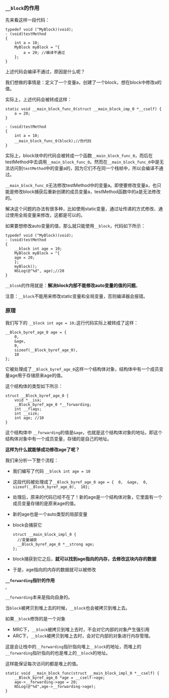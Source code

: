 ### `__block`的作用

先来看这样一段代码：

```objc
typedef void (^MyBlock)(void);
- (void)testMethod
{
	int a = 10;
	MyBlock myBlock = ^{
		a = 20; //编译不通过
	};
}
```

上述代码会编译不通过，原因是什么呢？

我们想做的事情是：定义了一个变量a，创建了一个block，想在block中修改a的值。

实际上，上述代码会被转成这样：

```objc
static void __main_block_func_0(struct __main_block_imp_0 *__cself) {
	a = 20;
}

- (void)testMethod
{
	int a = 10;
	__main_block_func_0(block);//伪代码
}
```

实际上，block块中的代码会被转成一个函数`__main_block_func_0`，而后在testMethod中去调用`__main_block_func_0`。然而在`__main_block_func_0`中是无法访问到`testMethod`中的变量a的，因为它们不在同一个栈帧中，所以会编译不通过。

`__main_block_func_0`无法修改testMethod中的变量a。即使要修改变量a，也只能是修改block捕获后重新创建的成员变量a，testMethod函数中的a是无法修改的。

解决这个问题的办法有很多种，比如使用static变量，通过址传递的方式修改、通过使用全局变量来修改，这都是可以的。

如果要想修改auto变量的值，那么就只能使用`__block`，代码如下所示：

```objc
typedef void (^MyBlock)(void);
- (void)testMethod
{
	__block int age = 10;
	MyBlock myBlock = ^{
	age = 20; 
	};
	myBlock();
	NSLog(@"%d", age);//20
}
```

`__blcok`的作用就是：**解决block内部不能修改auto变量的值的问题**。

注意：`__block`不能用来修改static变量和全局变量，否则编译器会报错。

### 原理

我们写下的 `__block int age = 10;`这行代码实际上被转成了这样：

```objc
__Block_byref_age_0 age = {
	0, 
	&age,
	0,
	sizeof(__Block_byref_age_0), 
	10
};
```

它被处理成了`__Block_byref_age_0`这样一个结构体对象，结构体中有一个成员变量age用于存储原来age的值。

这个结构体的类型如下所示：

```objc
struct __Block_byref_age_0 {
	void *__isa;
	__Block_byref_age_0 *__forwarding;
	int __flags;
	int __size;
	int age; //10
}
```

这个结构体中 `__forwarding`的值是`&age`，也就是这个结构体对象的地址。即这个结构体对象中有一个成员变量，存储的是自己的地址。

**这样为什么就能够成功修改age了呢？**

我们来分析一下整个流程：

- 我们编写了代码 `__block int age = 10`

- 这段代码被处理成了`__Block_byref_age_0 age = {  0,  &age,  0,  sizeof(__Block_byref_age_0),  10};`

- 处理后，原来的代码已经不在了！新的age是一个结构体对象，它里面有一个成员变量存储的是原来age的值。

- 新的age也是一个auto类型的局部变量

- block会捕获它

  ```objc
  struct __main_block_impl_0 {
  	//变量捕获
  	__Block_byref_age_0 *__strong age;
  };
  ```

- block捕获到它之后，**就可以找到age指向的内存，去修改这块内存的数据**

- 于是，age指向的内存的数据就可以被修改

**`__forwarding`指针的作用**

<img src="/Users/momo/Documents/Knowledge/ImageFolder/4-5-1.png" style="zoom:33%;" />



`__forwarding`本来是指向自身的。

当`block`被拷贝到堆上去的时候，`__block`也会被拷贝到堆上去。

如果`__block`修饰的是一个对象

- MRC下，`__block`被拷贝到堆上去时，不会对它内部的对象产生强引用
- ARC下，`__block`被拷贝到堆上去时，会对它内部的对象进行内存管理。

这是会让栈中的`__forwarding`指针指向堆上`__block`的地址，而堆上的`__forwarding`指针指向的也是堆上的`__block`的地址。

这样能保证每次访问的都是堆上的值。

```objc
static void __main_block_func(struct __main_block_impl_0 *__cself) {
	__Block_byref_age_0 *age = __cself->age;
	age->__forwarding->age = 20;
	NSLog(@"%d",age->__forwarding->age);
}
```

